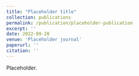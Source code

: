 ```yaml
---
title: "Placeholder title"
collection: publications
permalink: /publication/placeholder-publication
excerpt: ''
date: 2022-09-20
venue: 'Placeholder journal'
paperurl: ''
citation: ''
---
```


Placeholder.